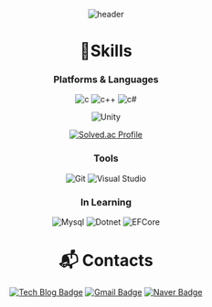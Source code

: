 <div align="center">
  
![header](https://capsule-render.vercel.app/api?type=Venom&color=008000&height=300&section=header&text=Welcome%20YCK's%20github!&fontSize=54&animation=fadeIn&fontColor=FFFFFF)
# 💪Skills
### Platforms & Languages
![c](https://img.shields.io/badge/c-646EFF.svg?&style=for-the-badge&logo=c&logoColor=white)
![c++](https://img.shields.io/badge/c++-1478FF.svg?&style=for-the-badge&logo=cplusplus&logoColor=white)
![c#](https://img.shields.io/badge/c%23-147814.svg?&style=for-the-badge&logo=csharp&logoColor=white)

![Unity](https://img.shields.io/badge/unity-%23000000.svg?style=for-the-badge&logo=unity&logoColor=white)

[![Solved.ac Profile](http://mazassumnida.wtf/api/v2/generate_badge?boj=yechan1031)](https://solved.ac/yechan1031/)
</div>

<div align="center">
  
### Tools
![Git](https://img.shields.io/badge/git-DB631F.svg?&style=for-the-badge&logo=git&logoColor=white)
![Visual Studio](https://img.shields.io/badge/visual%20studio-7B68EE.svg?&style=for-the-badge&logo=Visual%20Studio%20Code&logoColor=white)
</div>

<div align="center">
  
### In Learning
![Mysql](https://img.shields.io/badge/mysql-FFFFFF.svg?&style=for-the-badge&logo=mysql&logoColor=black)
![Dotnet](https://img.shields.io/badge/dotnet-4646CD.svg?&style=for-the-badge&logo=dotnet&logoColor=white)
![EFCore](https://img.shields.io/badge/ef%20core-4646CD.svg?&style=for-the-badge)
</div>

<div align="center">
  
# :mailbox_with_mail: Contacts
[![Tech Blog Badge](http://img.shields.io/badge/Blog-FF4500?style=flat-square&logo=tistory&link=https://dpcks5959.tistory.com/)](https://dpcks5959.tistory.com/)
[![Gmail Badge](https://img.shields.io/badge/Gmail-d14836?style=flat-square&logo=Gmail&logoColor=white&link=mailto:dpcks5959@gmail.com)](mailto:dpcks5959@gmail.com)
[![Naver Badge](https://img.shields.io/badge/Naver-03C75A?style=flat-square&logo=Naver&logoColor=white&link=mailto:dpcks5959@naver.com)](mailto:dpcks5959@naver.com)
</div>
